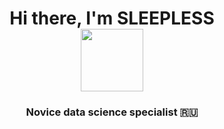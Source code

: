 

<h1 align="center">Hi there, I'm <a target="_blank">SLEEPLESS</a> 
<div id="header" align="center">
  <img src="https://media4.giphy.com/media/PjJ1cLHqLEveXysGDB/giphy.gif?cid=ecf05e475xrt5cnvbp2x1vwbiu22x0gf948ikv4jycb9rb51&rid=giphy.gif&ct=g" width="100"/>
</div>
<h3 align="center">Novice data science specialist 🇷🇺</h3>

<!--
**promosvm/promosvm** is a ✨ _special_ ✨ repository because its `README.md` (this file) appears on your GitHub profile.

Here are some ideas to get you started:



- 🔭 I’m currently working on ...
- 🌱 I’m currently learning ...
- 👯 I’m looking to collaborate on ...
- 🤔 I’m looking for help with ...
- 💬 Ask me about ...
- 📫 How to reach me: ...
- 😄 Pronouns: ...
- ⚡ Fun fact: ...
-->
